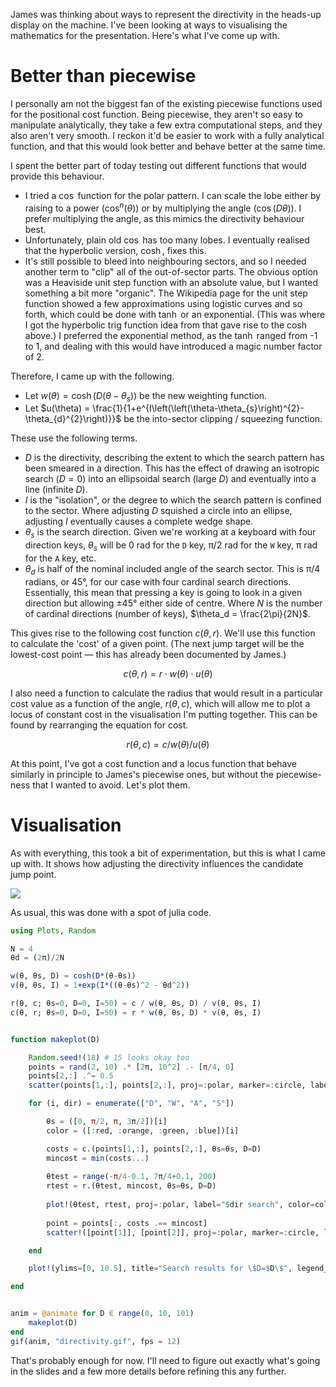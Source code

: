 James was thinking about ways to represent the directivity in the heads-up display on the machine. I've been looking at ways to visualising the mathematics for the presentation. Here's what I've come up with.

# Better than piecewise

I personally am not the biggest fan of the existing piecewise functions used for the positional cost function. Being piecewise, they aren't so easy to manipulate analytically, they take a few extra computational steps, and they also aren't very smooth. I reckon it'd be easier to work with a fully analytical function, and that this would look better and behave better at the same time.

I spent the better part of today testing out different functions that would provide this behaviour.

- I tried a $\cos$ function for the polar pattern. I can scale the lobe either by raising to a power ($\cos^n(\theta)$) or by multiplying the angle ($\cos(D\theta)$). I prefer multiplying the angle, as this mimics the directivity behaviour best.
- Unfortunately, plain old $\cos$ has too many lobes. I eventually realised that the hyperbolic version, $\cosh$, fixes this.
- It's still possible to bleed into neighbouring sectors, and so I needed another term to "clip" all of the out-of-sector parts. The obvious option was a Heaviside unit step function with an absolute value, but I wanted something a bit more "organic". The Wikipedia page for the unit step function showed a few approximations using logistic curves and so forth, which could be done with $\tanh$ or an exponential. (This was where I got the hyperbolic trig function idea from that gave rise to the $\cosh$ above.) I preferred the exponential method, as the $\tanh$ ranged from -1 to 1, and dealing with this would have introduced a magic number factor of 2.

Therefore, I came up with the following.

- Let $w(\theta) = \cosh\left(D\left(\theta-\theta_s\right)\right)$ be the new weighting function.
- Let $u(\theta) = \frac{1}{1+e^{I\left(\left(\theta-\theta_{s}\right)^{2}-\theta_{d}^{2}\right)}}$ be the into-sector clipping / squeezing function.

These use the following terms.

- $D$ is the directivity, describing the extent to which the search pattern has been smeared in a direction. This has the effect of drawing an isotropic search ($D=0$) into an ellipsoidal search (large $D$) and eventually into a line (infinite $D$).
- $I$ is the "isolation", or the degree to which the search pattern is confined to the sector. Where adjusting $D$ squished a circle into an ellipse, adjusting $I$ eventually causes a complete wedge shape.
- $\theta_s$ is the search direction. Given we're working at a keyboard with four direction keys, $\theta_s$ will be 0 rad for the `D` key, π/2 rad for the `W` key, π rad for the `A` key, etc.
- $\theta_d$ is half of the nominal included angle of the search sector. This is π/4 radians, or 45°, for our case with four cardinal search directions. Essentially, this mean that pressing a key is going to look in a given direction but allowing ±45° either side of centre. Where $N$ is the number of cardinal directions (number of keys), $\theta_d = \frac{2\pi}{2N}$.

This gives rise to the following cost function $c(\theta, r)$. We'll use this function to calculate the 'cost' of a given point. (The next jump target will be the lowest-cost point — this has already been documented by James.)

$$
 c(\theta, r) = r \cdot w(\theta) \cdot u(\theta) 
$$

I also need a function to calculate the radius that would result in a particular cost value as a function of the angle, $r(\theta, c)$, which will allow me to plot a locus of constant cost in the visualisation I'm putting together. This can be found by rearranging the equation for cost.

$$
 r(\theta, c) = c / w(\theta) / u(\theta) 
$$

At this point, I've got a cost function and a locus function that behave similarly in principle to James's piecewise ones, but without the piecewise-ness that I wanted to avoid. Let's plot them.

# Visualisation

As with everything, this took a bit of experimentation, but this is what I came up with. It shows how adjusting the directivity influences the candidate jump point.

![](directivity.gif)

As usual, this was done with a spot of julia code.

```julia
using Plots, Random

N = 4
θd = (2π)/2N

w(θ, θs, D) = cosh(D*(θ-θs))
v(θ, θs, I) = 1+exp(I*((θ-θs)^2 - θd^2))

r(θ, c; θs=0, D=0, I=50) = c / w(θ, θs, D) / v(θ, θs, I)
c(θ, r; θs=0, D=0, I=50) = r * w(θ, θs, D) * v(θ, θs, I)


function makeplot(D)

	Random.seed!(18) # 15 looks okay too
	points = rand(2, 10) .* [2π, 10^2] .- [π/4, 0]
	points[2,:] .^= 0.5
	scatter(points[1,:], points[2,:], proj=:polar, marker=:circle, label="all points")

	for (i, dir) = enumerate(["D", "W", "A", "S"])

		θs = ([0, π/2, π, 3π/2])[i]
		color = ([:red, :orange, :green, :blue])[i]

		costs = c.(points[1,:], points[2,:], θs=θs, D=D)
		mincost = min(costs...)
		
		θtest = range(-π/4-0.1, 7π/4+0.1, 200)
		rtest = r.(θtest, mincost, θs=θs, D=D)
		
		plot!(θtest, rtest, proj=:polar, label="$dir search", color=color)
		
		point = points[:, costs .== mincost]
		scatter!([point[1]], [point[2]], proj=:polar, marker=:circle, label="$dir point", color=color)

	end

	plot!(ylims=[0, 10.5], title="Search results for \$D=$D\$", legend_position=:topright)

end


anim = @animate for D ∈ range(0, 10, 101)
	makeplot(D)
end
gif(anim, "directivity.gif", fps = 12)
```

That's probably enough for now. I'll need to figure out exactly what's going in the slides and a few more details before refining this any further.